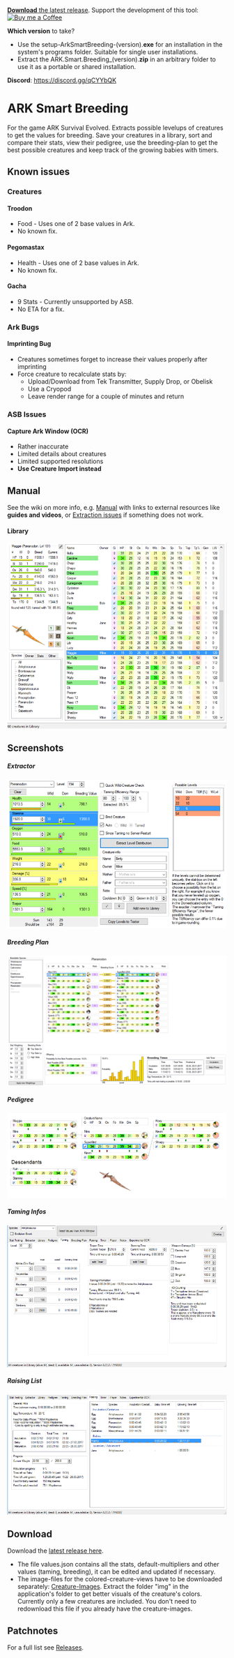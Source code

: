 [**Download** the latest release](https://github.com/cadon/ARKStatsExtractor/releases/latest). 
Support the development of this tool: [<img src="https://az743702.vo.msecnd.net/cdn/kofi2.png?v=a" alt="Buy me a Coffee" height="36">](https://ko-fi.com/826WMCII3B24)

**Which version** to take?

* Use the setup-ArkSmartBreeding-(version).**exe** for an installation in the system's programs folder. Suitable for single user installations.
* Extract the ARK.Smart.Breeding_(version).**zip** in an arbitrary folder to use it as a portable or shared installation.


**Discord**: https://discord.gg/qCYYbQK

# ARK Smart Breeding

For the game ARK Survival Evolved. Extracts possible levelups of creatures to get the values for breeding. Save your creatures in a library, 
sort and compare their stats, view their pedigree, use the breeding-plan to get the best possible creatures and keep track of the growing babies with timers.

## Known issues

### Creatures
#### Troodon
* Food - Uses one of 2 base values in Ark.
* No known fix.
#### Pegomastax
* Health - Uses one of 2 base values in Ark.
* No known fix.
#### Gacha
* 9 Stats - Currently unsupported by ASB.
* No ETA for a fix.
### Ark Bugs 
#### Imprinting Bug
* Creatures sometimes forget to increase their values properly after imprinting
* Force creature to recalculate stats by:
  * Upload/Download from Tek Transmitter, Supply Drop, or Obelisk
  * Use a Cryopod
  * Leave render range for a couple of minutes and return
### ASB Issues 
#### Capture Ark Window (OCR)
* Rather inaccurate
* Limited details about creatures
* Limited supported resolutions
* **Use Creature Import instead**

## Manual
See the wiki on more info, e.g. [Manual](https://github.com/cadon/ARKStatsExtractor/wiki/Manual) with links to external resources like **guides and videos**, 
or [Extraction issues](https://github.com/cadon/ARKStatsExtractor/wiki/Extraction-issues) if something does not work.


#### Library
[![Screenshot](img/library.png)](https://github.com/cadon/ARKStatsExtractor/releases/latest)

## Screenshots
##### Extractor
[![Screenshot](img/extractor.png)](https://github.com/cadon/ARKStatsExtractor/releases/latest)
##### Breeding Plan
[![Screenshot](img/breedingplan.png)](https://github.com/cadon/ARKStatsExtractor/releases/latest)
##### Pedigree
[![Screenshot](img/pedigree.png)](https://github.com/cadon/ARKStatsExtractor/releases/latest)
##### Taming Infos
[![Screenshot](img/taming.png)](https://github.com/cadon/ARKStatsExtractor/releases/latest)
##### Raising List
[![Screenshot](img/raising.png)](https://github.com/cadon/ARKStatsExtractor/releases/latest)

## Download
Download the [latest release here](https://github.com/cadon/ARKStatsExtractor/releases/latest).

* The file values.json contains all the stats, default-multipliers and other values (taming, breeding), it can be edited and updated if necessary.
* The image-files for the colored-creature-views have to be downloaded separately: [Creature-Images](https://github.com/cadon/ARKStatsExtractor/raw/master/images.zip). 
Extract the folder "img" in the application's folder to get better visuals of the creature's colors. 
Currently only a few creatures are included. You don't need to redownload this file if you already have the creature-images.

## Patchnotes
For a full list see [Releases](https://github.com/cadon/ARKStatsExtractor/releases).
